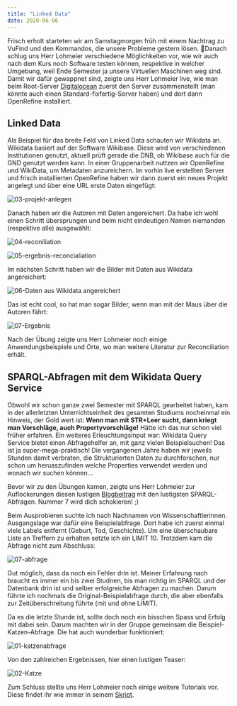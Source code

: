 ```yaml
---
title: "Linked Data"
date: 2020-06-06
---
```

Frisch erholt starteten wir am Samstagmorgen früh mit einem Nachtrag zu VuFind und den Kommandos, die unsere Probleme gestern lösen. Danach schlug uns Herr Lohmeier verschiedene Möglichkeiten vor, wie wir auch nach dem Kurs noch Software testen können, respektive in welcher Umgebung, weil Ende Semester ja unsere Virtuellen Maschinen weg sind. 
Damit wir dafür gewappnet sind, zeigte uns Herr Lohmeier live, wie man beim Root-Server [Digitalocean](https://digitalocean.com) zuerst den Server zusammenstellt (man könnte auch einen Standard-fixfertig-Server haben) und dort dann OpenRefine installiert. 

## Linked Data
Als Beispiel für das breite Feld von Linked Data schauten wir Wikidata an. 
Wikidata basiert auf der Software Wikibase. Diese wird von verschiedenen Institutionen genutzt, aktuell prüft gerade die DNB, ob Wikibase auch für die GND genutzt werden kann. 
In einer Gruppenarbeit nuttzen wir OpenRefine und WikiData, um Metadaten anzureichern.  Im vorhin live erstellten Server und frisch installierten OpenRefine haben wir dann zuerst ein neues Projekt angelegt und über eine URL erste Daten eingefügt:

![03-projekt-anlegen](https://user-images.githubusercontent.com/61733461/83939293-28f4d880-a7dc-11ea-81b9-852569d124e5.jpg)

Danach haben wir die Autoren mit Daten angereichert. Da habe ich wohl einen Schritt übersprungen und beim nicht eindeutigen Namen niemanden (respektive alle) ausgewählt:

![04-reconiliation](https://user-images.githubusercontent.com/61733461/83939296-2d20f600-a7dc-11ea-9abe-774798b74cb3.jpg)

![05-ergebnis-reconcialiation](https://user-images.githubusercontent.com/61733461/83939297-2db98c80-a7dc-11ea-9f63-31e40c44c6e9.jpg)

Im nächsten Schritt haben wir die Bilder mit Daten aus Wikidata angereichert:

![06-Daten aus Wikidata angereichert](https://user-images.githubusercontent.com/61733461/83939298-2db98c80-a7dc-11ea-874a-9c9201e0cc06.jpg)

Das ist echt cool, so hat man sogar Bilder, wenn man mit der Maus über die Autoren fährt:

![07-Ergebnis](https://user-images.githubusercontent.com/61733461/83939295-2c885f80-a7dc-11ea-9a98-afb2eb01378e.jpg)

Nach der Übung zeigte uns Herr Lohmeier noch einige Anwendungsbeispiele und Orte, wo man weitere Literatur zur Reconciliation erhält. 

## SPARQL-Abfragen mit dem Wikidata Query Service
Obwohl wir schon ganze zwei Semester mit SPARQL gearbeitet haben, kam in der allerletzten Unterrichtseinheit des gesamten Studiums nocheinmal ein Hinweis, der Gold wert ist: 
**Wenn man mit STR+Leer sucht, dann kriegt man Vorschläge, auch Propertyvorschläge!** Hätte ich das nur schon viel früher erfahren. Ein weiteres Erleuchtungsinput war: Wikidata Query Service bietet einen Abfragehelfer an, mit ganz vielen Beispielsuchen! Das ist ja super-mega-praktisch! Die vergangenen Jahre haben wir jeweils Stunden damit verbraten, die Strukturierten Daten zu durchforschen, nur schon um heruaszufinden welche Properties verwendet werden und wonach wir suchen können... 

Bevor wir zu den Übungen kamen, zeigte uns Herr Lohmeier zur Auflockerungen diesen lustigen [Blogbeitrag](https://blog.wikimedia.de/2016/10/30/10-coole-wikidata-abfragen-die-dir-neue-horizonte-eroeffnen-nummer-7-wird-dich-schockieren/) mit den lustigsten SPARQL-Abfragen. Nummer 7 wird dich schokieren! ;)

Beim Ausprobieren suchte ich nach Nachnamen von Wissenschaftlerinnen. Ausgangslage war dafür eine Beispielabfrage. Dort habe ich zuerst einmal viele Labels entfernt (Geburt, Tod, Geschichte). Um eine überschaubare Liste an Treffern zu erhalten setzte ich ein LIMIT 10. Trotzdem kam die Abfrage nicht zum Abschluss:

![07-abfrage](https://user-images.githubusercontent.com/61733461/83940648-0e276180-a7e6-11ea-9fee-e68ed79ecc12.jpg)

Gut möglich, dass da noch ein Fehler drin ist. Meiner Erfahrung nach braucht es immer ein bis zwei Studnen, bis man richtig im SPARQL und der Datenbank drin ist und selber erfolgreiche Abfragen zu machen. Darum führte ich nochmals die Original-Beispielabfrage durch, die aber ebenfalls zur Zeitüberschreitung führte (mit und ohne LIMIT).

Da es die letzte Stunde ist, sollte doch noch ein bisschen Spass und Erfolg mit dabei sein. Darum machten wir in der Gruppe gemeinsam die Beispiel-Katzen-Abfrage. Die hat auch wunderbar funktioniert:


![01-katzenabfrage](https://user-images.githubusercontent.com/61733461/83940763-c48b4680-a7e6-11ea-9daa-de69e550c16d.jpg)

Von den zahlreichen Ergebnissen, hier einen lustigen Teaser:

![02-Katze ](https://user-images.githubusercontent.com/61733461/83940788-ea185000-a7e6-11ea-95b5-fa04445595e1.jpg)

Zum Schluss stellte uns Herr Lohmeier noch einige weitere Tutorials vor. Diese findet ihr wie immer in seinem [Skript](https://bain.felixlohmeier.de/#/07_linked-data).
